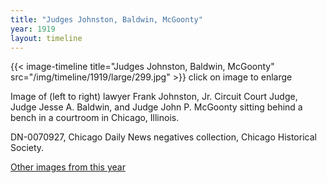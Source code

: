 ```yaml
---
title: "Judges Johnston, Baldwin, McGoonty"
year: 1919
layout: timeline
---
```


{{< image-timeline title="Judges Johnston, Baldwin, McGoonty" src="/img/timeline/1919/large/299.jpg" >}}
click on image to enlarge

Image of (left to right) lawyer Frank Johnston, Jr. Circuit Court Judge, Judge Jesse A. Baldwin, and Judge John P. McGoonty sitting behind a bench in a courtroom in Chicago, Illinois.

DN-0070927, Chicago Daily News negatives collection, Chicago Historical Society.

[Other images from this year](/historical/timeline/1919)